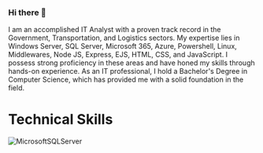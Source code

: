 ### Hi there 👋


I am an accomplished IT Analyst with a proven track record in the Government, Transportation, and Logistics sectors. My expertise lies in Windows Server, SQL Server, Microsoft 365, Azure, Powershell, Linux, Middlewares, Node JS, Express, EJS, HTML, CSS, and JavaScript. I possess strong proficiency in these areas and have honed my skills through hands-on experience. As an IT professional, I hold a Bachelor's Degree in Computer Science, which has provided me with a solid foundation in the field.

# Technical Skills
  
![MicrosoftSQLServer](https://img.shields.io/badge/Microsoft%20SQL%20Server-CC2927?style=for-the-badge&logo=microsoft%20sql%20server&logoColor=white)
<!--
rajirajendran/rajirajendran** is a ✨ _special_ ✨ repository because its `README.md` (this file) appears on your GitHub profile.


Here are some ideas to get you started:

- 🔭 I’m currently working on ...
- 🌱 I’m currently learning ...
- 👯 I’m looking to collaborate on ...
- 🤔 I’m looking for help with ...
- 💬 Ask me about ...
- 📫 How to reach me: ...
- 😄 Pronouns: ...
- ⚡ Fun fact: ...
-->
